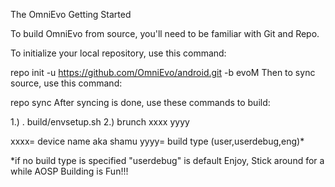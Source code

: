 The OmniEvo
Getting Started

To build OmniEvo from source, you'll need to be familiar with Git and Repo.

To initialize your local repository, use this command:

repo init -u https://github.com/OmniEvo/android.git -b evoM
Then to sync source, use this command:

repo sync
After syncing is done, use these commands to build:

1.) . build/envsetup.sh
2.) brunch xxxx yyyy

xxxx= device name aka shamu
yyyy= build type (user,userdebug,eng)*

*if no build type is specified "userdebug" is default
Enjoy, Stick around for a while AOSP Building is Fun!!!
